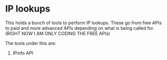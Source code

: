 # IP lookups

This holds a bunch of tools to perform IP lookups. These go from free APIs to paid and more advanced APIs depending on what is being called for. (RIGHT NOW I AM ONLY CODING THE FREE APIs)

The tools under this are:

1. IPinfo API
